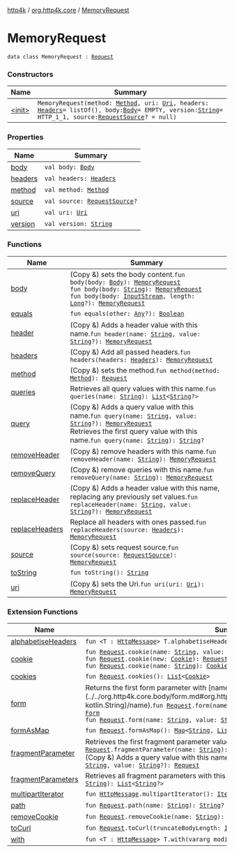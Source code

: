 [http4k](../../index.md) / [org.http4k.core](../index.md) / [MemoryRequest](./index.md)

# MemoryRequest

`data class MemoryRequest : `[`Request`](../-request/index.md)

### Constructors

| Name | Summary |
|---|---|
| [&lt;init&gt;](-init-.md) | `MemoryRequest(method: `[`Method`](../-method/index.md)`, uri: `[`Uri`](../-uri/index.md)`, headers: `[`Headers`](../-headers.md)` = listOf(), body: `[`Body`](../-body/index.md)` = EMPTY, version: `[`String`](https://kotlinlang.org/api/latest/jvm/stdlib/kotlin/-string/index.html)` = HTTP_1_1, source: `[`RequestSource`](../-request-source/index.md)`? = null)` |

### Properties

| Name | Summary |
|---|---|
| [body](body.md) | `val body: `[`Body`](../-body/index.md) |
| [headers](headers.md) | `val headers: `[`Headers`](../-headers.md) |
| [method](method.md) | `val method: `[`Method`](../-method/index.md) |
| [source](source.md) | `val source: `[`RequestSource`](../-request-source/index.md)`?` |
| [uri](uri.md) | `val uri: `[`Uri`](../-uri/index.md) |
| [version](version.md) | `val version: `[`String`](https://kotlinlang.org/api/latest/jvm/stdlib/kotlin/-string/index.html) |

### Functions

| Name | Summary |
|---|---|
| [body](body.md) | (Copy &amp;) sets the body content.`fun body(body: `[`Body`](../-body/index.md)`): `[`MemoryRequest`](./index.md)<br>`fun body(body: `[`String`](https://kotlinlang.org/api/latest/jvm/stdlib/kotlin/-string/index.html)`): `[`MemoryRequest`](./index.md)<br>`fun body(body: `[`InputStream`](https://docs.oracle.com/javase/9/docs/api/java/io/InputStream.html)`, length: `[`Long`](https://kotlinlang.org/api/latest/jvm/stdlib/kotlin/-long/index.html)`?): `[`MemoryRequest`](./index.md) |
| [equals](equals.md) | `fun equals(other: `[`Any`](https://kotlinlang.org/api/latest/jvm/stdlib/kotlin/-any/index.html)`?): `[`Boolean`](https://kotlinlang.org/api/latest/jvm/stdlib/kotlin/-boolean/index.html) |
| [header](header.md) | (Copy &amp;) Adds a header value with this name.`fun header(name: `[`String`](https://kotlinlang.org/api/latest/jvm/stdlib/kotlin/-string/index.html)`, value: `[`String`](https://kotlinlang.org/api/latest/jvm/stdlib/kotlin/-string/index.html)`?): `[`MemoryRequest`](./index.md) |
| [headers](headers.md) | (Copy &amp;) Add all passed headers.`fun headers(headers: `[`Headers`](../-headers.md)`): `[`MemoryRequest`](./index.md) |
| [method](method.md) | (Copy &amp;) sets the method.`fun method(method: `[`Method`](../-method/index.md)`): `[`Request`](../-request/index.md) |
| [queries](queries.md) | Retrieves all query values with this name.`fun queries(name: `[`String`](https://kotlinlang.org/api/latest/jvm/stdlib/kotlin/-string/index.html)`): `[`List`](https://kotlinlang.org/api/latest/jvm/stdlib/kotlin.collections/-list/index.html)`<`[`String`](https://kotlinlang.org/api/latest/jvm/stdlib/kotlin/-string/index.html)`?>` |
| [query](query.md) | (Copy &amp;) Adds a query value with this name.`fun query(name: `[`String`](https://kotlinlang.org/api/latest/jvm/stdlib/kotlin/-string/index.html)`, value: `[`String`](https://kotlinlang.org/api/latest/jvm/stdlib/kotlin/-string/index.html)`?): `[`MemoryRequest`](./index.md)<br>Retrieves the first query value with this name.`fun query(name: `[`String`](https://kotlinlang.org/api/latest/jvm/stdlib/kotlin/-string/index.html)`): `[`String`](https://kotlinlang.org/api/latest/jvm/stdlib/kotlin/-string/index.html)`?` |
| [removeHeader](remove-header.md) | (Copy &amp;) remove headers with this name.`fun removeHeader(name: `[`String`](https://kotlinlang.org/api/latest/jvm/stdlib/kotlin/-string/index.html)`): `[`MemoryRequest`](./index.md) |
| [removeQuery](remove-query.md) | (Copy &amp;) remove queries with this name.`fun removeQuery(name: `[`String`](https://kotlinlang.org/api/latest/jvm/stdlib/kotlin/-string/index.html)`): `[`MemoryRequest`](./index.md) |
| [replaceHeader](replace-header.md) | (Copy &amp;) Adds a header value with this name, replacing any previously set values.`fun replaceHeader(name: `[`String`](https://kotlinlang.org/api/latest/jvm/stdlib/kotlin/-string/index.html)`, value: `[`String`](https://kotlinlang.org/api/latest/jvm/stdlib/kotlin/-string/index.html)`?): `[`MemoryRequest`](./index.md) |
| [replaceHeaders](replace-headers.md) | Replace all headers with ones passed.`fun replaceHeaders(source: `[`Headers`](../-headers.md)`): `[`MemoryRequest`](./index.md) |
| [source](source.md) | (Copy &amp;) sets request source.`fun source(source: `[`RequestSource`](../-request-source/index.md)`): `[`MemoryRequest`](./index.md) |
| [toString](to-string.md) | `fun toString(): `[`String`](https://kotlinlang.org/api/latest/jvm/stdlib/kotlin/-string/index.html) |
| [uri](uri.md) | (Copy &amp;) sets the Uri.`fun uri(uri: `[`Uri`](../-uri/index.md)`): `[`MemoryRequest`](./index.md) |

### Extension Functions

| Name | Summary |
|---|---|
| [alphabetiseHeaders](../alphabetise-headers.md) | `fun <T : `[`HttpMessage`](../-http-message/index.md)`> T.alphabetiseHeaders(): T` |
| [cookie](../../org.http4k.core.cookie/cookie.md) | `fun `[`Request`](../-request/index.md)`.cookie(name: `[`String`](https://kotlinlang.org/api/latest/jvm/stdlib/kotlin/-string/index.html)`, value: `[`String`](https://kotlinlang.org/api/latest/jvm/stdlib/kotlin/-string/index.html)`): `[`Request`](../-request/index.md)<br>`fun `[`Request`](../-request/index.md)`.cookie(new: `[`Cookie`](../../org.http4k.core.cookie/-cookie/index.md)`): `[`Request`](../-request/index.md)<br>`fun `[`Request`](../-request/index.md)`.cookie(name: `[`String`](https://kotlinlang.org/api/latest/jvm/stdlib/kotlin/-string/index.html)`): `[`Cookie`](../../org.http4k.core.cookie/-cookie/index.md)`?` |
| [cookies](../../org.http4k.core.cookie/cookies.md) | `fun `[`Request`](../-request/index.md)`.cookies(): `[`List`](https://kotlinlang.org/api/latest/jvm/stdlib/kotlin.collections/-list/index.html)`<`[`Cookie`](../../org.http4k.core.cookie/-cookie/index.md)`>` |
| [form](../../org.http4k.core.body/form.md) | Returns the first form parameter with [name](../../org.http4k.core.body/form.md#org.http4k.core.body$form(org.http4k.core.Request, kotlin.String)/name).`fun `[`Request`](../-request/index.md)`.form(name: `[`String`](https://kotlinlang.org/api/latest/jvm/stdlib/kotlin/-string/index.html)`): `[`String`](https://kotlinlang.org/api/latest/jvm/stdlib/kotlin/-string/index.html)`?``fun `[`Request`](../-request/index.md)`.form(): `[`Form`](../../org.http4k.core.body/-form.md)<br>`fun `[`Request`](../-request/index.md)`.form(name: `[`String`](https://kotlinlang.org/api/latest/jvm/stdlib/kotlin/-string/index.html)`, value: `[`String`](https://kotlinlang.org/api/latest/jvm/stdlib/kotlin/-string/index.html)`): `[`Request`](../-request/index.md) |
| [formAsMap](../../org.http4k.core.body/form-as-map.md) | `fun `[`Request`](../-request/index.md)`.formAsMap(): `[`Map`](https://kotlinlang.org/api/latest/jvm/stdlib/kotlin.collections/-map/index.html)`<`[`String`](https://kotlinlang.org/api/latest/jvm/stdlib/kotlin/-string/index.html)`, `[`List`](https://kotlinlang.org/api/latest/jvm/stdlib/kotlin.collections/-list/index.html)`<`[`String`](https://kotlinlang.org/api/latest/jvm/stdlib/kotlin/-string/index.html)`?>>` |
| [fragmentParameter](../../org.http4k.security/fragment-parameter.md) | Retrieves the first fragment parameter value with this name.`fun `[`Request`](../-request/index.md)`.fragmentParameter(name: `[`String`](https://kotlinlang.org/api/latest/jvm/stdlib/kotlin/-string/index.html)`): `[`String`](https://kotlinlang.org/api/latest/jvm/stdlib/kotlin/-string/index.html)`?`<br>(Copy &amp;) Adds a query value with this name.`fun `[`Request`](../-request/index.md)`.fragmentParameter(name: `[`String`](https://kotlinlang.org/api/latest/jvm/stdlib/kotlin/-string/index.html)`, value: `[`String`](https://kotlinlang.org/api/latest/jvm/stdlib/kotlin/-string/index.html)`?): `[`Request`](../-request/index.md) |
| [fragmentParameters](../../org.http4k.security/fragment-parameters.md) | Retrieves all fragment parameters with this name.`fun `[`Request`](../-request/index.md)`.fragmentParameters(name: `[`String`](https://kotlinlang.org/api/latest/jvm/stdlib/kotlin/-string/index.html)`): `[`List`](https://kotlinlang.org/api/latest/jvm/stdlib/kotlin.collections/-list/index.html)`<`[`String`](https://kotlinlang.org/api/latest/jvm/stdlib/kotlin/-string/index.html)`?>` |
| [multipartIterator](../multipart-iterator.md) | `fun `[`HttpMessage`](../-http-message/index.md)`.multipartIterator(): `[`Iterator`](https://kotlinlang.org/api/latest/jvm/stdlib/kotlin.collections/-iterator/index.html)`<`[`MultipartEntity`](../-multipart-entity/index.md)`>` |
| [path](../../org.http4k.routing/path.md) | `fun `[`Request`](../-request/index.md)`.path(name: `[`String`](https://kotlinlang.org/api/latest/jvm/stdlib/kotlin/-string/index.html)`): `[`String`](https://kotlinlang.org/api/latest/jvm/stdlib/kotlin/-string/index.html)`?` |
| [removeCookie](../../org.http4k.core.cookie/remove-cookie.md) | `fun `[`Request`](../-request/index.md)`.removeCookie(name: `[`String`](https://kotlinlang.org/api/latest/jvm/stdlib/kotlin/-string/index.html)`): `[`Request`](../-request/index.md) |
| [toCurl](../to-curl.md) | `fun `[`Request`](../-request/index.md)`.toCurl(truncateBodyLength: `[`Int`](https://kotlinlang.org/api/latest/jvm/stdlib/kotlin/-int/index.html)` = 256): `[`String`](https://kotlinlang.org/api/latest/jvm/stdlib/kotlin/-string/index.html) |
| [with](../with.md) | `fun <T : `[`HttpMessage`](../-http-message/index.md)`> T.with(vararg modifiers: (T) -> T): T` |
